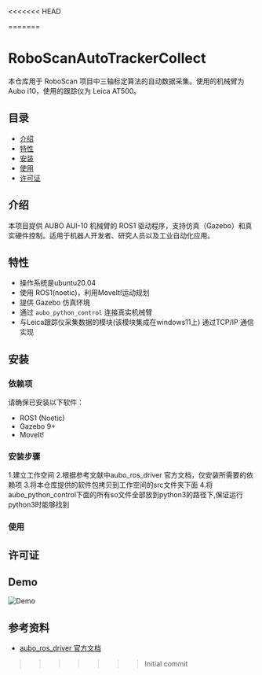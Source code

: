 <<<<<<< HEAD

=======
# RoboScanAutoTrackerCollect
本仓库用于 RoboScan 项目中三轴标定算法的自动数据采集。使用的机械臂为 Aubo i10，使用的跟踪仪为 Leica AT500。

## 目录
- [介绍](#介绍)
- [特性](#特性)
- [安装](#安装)
- [使用](#使用)
- [许可证](#许可证)

## 介绍
本项目提供 AUBO AUI-10 机械臂的 ROS1 驱动程序，支持仿真（Gazebo）和真实硬件控制。适用于机器人开发者、研究人员以及工业自动化应用。

## 特性
- 操作系统是ubuntu20.04
- 使用 ROS1(noetic)，利用MoveIt!运动规划
- 提供 Gazebo 仿真环境
- 通过 `aubo_python_control` 连接真实机械臂
- 与Leica跟踪仪采集数据的模块(该模块集成在windows11上) 通过TCP/IP 通信实现

## 安装
### 依赖项
请确保已安装以下软件：
- ROS1 (Noetic)
- Gazebo 9+
- MoveIt!

### 安装步骤
1.建立工作空间
2.根据参考文献中aubo_ros_driver 官方文档，仅安装所需要的依赖项
3.将本仓库提供的软件包拷贝到工作空间的src文件夹下面
4.将aubo_python_control下面的所有so文件全部放到python3的路径下,保证运行python3时能够找到







### 使用




## 许可证
## Demo
![Demo]()

## 参考资料
- [aubo_ros_driver 官方文档](https://github.com/AuboRobot/aubo_ros_driver)

  
>>>>>>> Initial commit
